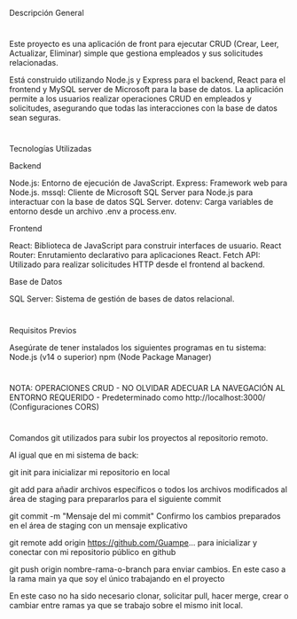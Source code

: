 Descripción General
#
Este proyecto es una aplicación de front para ejecutar CRUD (Crear, Leer, Actualizar, Eliminar) simple que gestiona 
empleados y sus solicitudes relacionadas. 

Está construido utilizando Node.js y Express para el backend, React para el frontend y MySQL server de Microsoft para la base de datos. 
La aplicación permite a los usuarios realizar operaciones CRUD en empleados y solicitudes, asegurando que todas las interacciones con la base de datos sean seguras.
#

Tecnologías Utilizadas

Backend

Node.js: Entorno de ejecución de JavaScript.
Express: Framework web para Node.js.
mssql: Cliente de Microsoft SQL Server para Node.js para interactuar con la base de datos SQL Server.
dotenv: Carga variables de entorno desde un archivo .env a process.env.


Frontend

React: Biblioteca de JavaScript para construir interfaces de usuario.
React Router: Enrutamiento declarativo para aplicaciones React.
Fetch API: Utilizado para realizar solicitudes HTTP desde el frontend al backend.

Base de Datos

SQL Server: Sistema de gestión de bases de datos relacional.


#
Requisitos Previos

Asegúrate de tener instalados los siguientes programas en tu sistema:
Node.js (v14 o superior)
npm (Node Package Manager)


#

NOTA: OPERACIONES CRUD - NO OLVIDAR ADECUAR LA NAVEGACIÓN AL ENTORNO REQUERIDO - Predeterminado como http://localhost:3000/ (Configuraciones CORS)

#

Comandos git utilizados para subir los proyectos al repositorio remoto.


Al igual que en mi sistema de back: 


git init para inicializar mi repositorio en local

git add para añadir archivos específicos o todos los archivos modificados al área de staging para prepararlos para el siguiente commit

git commit -m "Mensaje del mi commit" Confirmo los cambios preparados en el área de staging con un mensaje explicativo

git remote add origin https://github.com/Guampe... para inicializar y conectar con mi repositorio público en github

git push origin nombre-rama-o-branch para enviar cambios. En este caso a la rama main ya que soy el único trabajando en el proyecto

En este caso no ha sido necesario clonar, solicitar pull, hacer merge, crear o cambiar entre ramas ya que se trabajo sobre el mismo init local.




